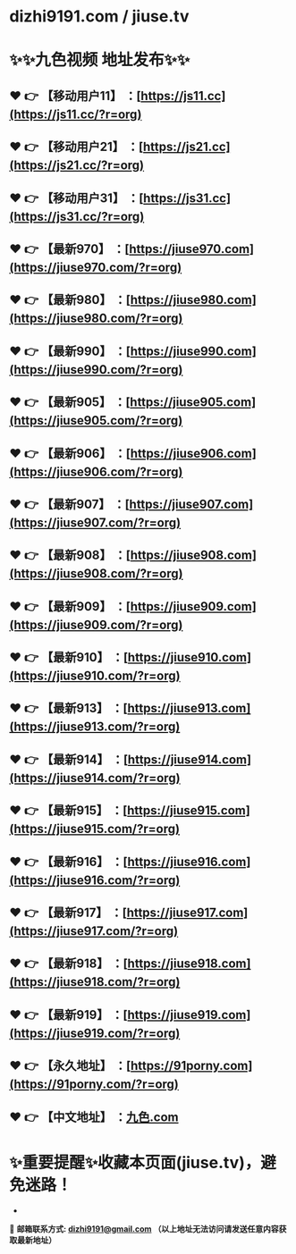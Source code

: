 # dizhi9191.com / jiuse.tv
:sparkles::sparkles:九色视频 地址发布:sparkles::sparkles:
==
:heart: :point_right: 【移动用户11】 ：[https://js11.cc](https://js11.cc/?r=org)
------
:heart: :point_right: 【移动用户21】 ：[https://js21.cc](https://js21.cc/?r=org)
------
:heart: :point_right: 【移动用户31】 ：[https://js31.cc](https://js31.cc/?r=org)
------
:heart: :point_right: 【最新970】 ：[https://jiuse970.com](https://jiuse970.com/?r=org)
------
:heart: :point_right: 【最新980】 ：[https://jiuse980.com](https://jiuse980.com/?r=org)
------
:heart: :point_right: 【最新990】 ：[https://jiuse990.com](https://jiuse990.com/?r=org)
------
:heart: :point_right: 【最新905】 ：[https://jiuse905.com](https://jiuse905.com/?r=org)
------
:heart: :point_right: 【最新906】 ：[https://jiuse906.com](https://jiuse906.com/?r=org)
------
:heart: :point_right: 【最新907】 ：[https://jiuse907.com](https://jiuse907.com/?r=org)
------
:heart: :point_right: 【最新908】 ：[https://jiuse908.com](https://jiuse908.com/?r=org)
------
:heart: :point_right: 【最新909】 ：[https://jiuse909.com](https://jiuse909.com/?r=org)
------
:heart: :point_right: 【最新910】 ：[https://jiuse910.com](https://jiuse910.com/?r=org)
------
:heart: :point_right: 【最新913】 ：[https://jiuse913.com](https://jiuse913.com/?r=org)
------
:heart: :point_right: 【最新914】 ：[https://jiuse914.com](https://jiuse914.com/?r=org)
------
:heart: :point_right: 【最新915】 ：[https://jiuse915.com](https://jiuse915.com/?r=org)
------
:heart: :point_right: 【最新916】 ：[https://jiuse916.com](https://jiuse916.com/?r=org)
------
:heart: :point_right: 【最新917】 ：[https://jiuse917.com](https://jiuse917.com/?r=org)
------
:heart: :point_right: 【最新918】 ：[https://jiuse918.com](https://jiuse918.com/?r=org)
------
:heart: :point_right: 【最新919】 ：[https://jiuse919.com](https://jiuse919.com/?r=org)
------
:heart: :point_right: 【永久地址】 ：[https://91porny.com](https://91porny.com/?r=org)
------
:heart: :point_right: 【中文地址】 ：[九色.com](https://九色.com/?r=org)
------
:sparkles:重要提醒:sparkles:收藏本页面(jiuse.tv)，避免迷路！
==

-

:e-mail: __邮箱联系方式: <dizhi9191@gmail.com> （以上地址无法访问请发送任意内容获取最新地址）__
